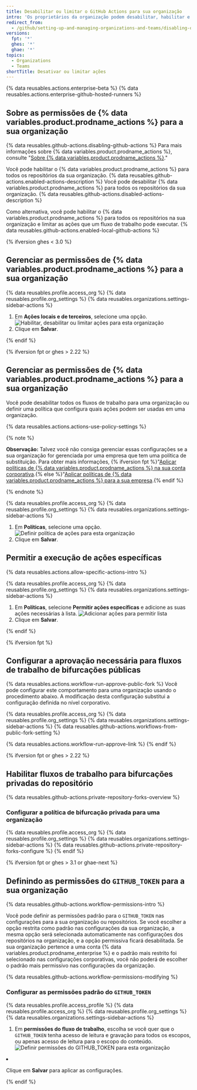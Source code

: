 ```yaml
---
title: Desabilitar ou limitar o GitHub Actions para sua organização
intro: 'Os proprietários da organização podem desabilitar, habilitar e limitar o GitHub Actions para uma organização.'
redirect_from:
  - /github/setting-up-and-managing-organizations-and-teams/disabling-or-limiting-github-actions-for-your-organization
versions:
  fpt: '*'
  ghes: '*'
  ghae: '*'
topics:
  - Organizations
  - Teams
shortTitle: Desativar ou limitar ações
---
```


{% data reusables.actions.enterprise-beta %}
{% data reusables.actions.enterprise-github-hosted-runners %}

## Sobre as permissões de {% data variables.product.prodname_actions %} para a sua organização

{% data reusables.github-actions.disabling-github-actions %} Para mais informações sobre {% data variables.product.prodname_actions %}, consulte "[Sobre {% data variables.product.prodname_actions %}](/actions/getting-started-with-github-actions/about-github-actions)."

Você pode habilitar o {% data variables.product.prodname_actions %} para todos os repositórios da sua organização. {% data reusables.github-actions.enabled-actions-description %} Você pode desabilitar {% data variables.product.prodname_actions %} para todos os repositórios da sua organização. {% data reusables.github-actions.disabled-actions-description %}

Como alternativa, você pode habilitar o {% data variables.product.prodname_actions %} para todos os repositórios na sua organização e limitar as ações que um fluxo de trabalho pode executar. {% data reusables.github-actions.enabled-local-github-actions %}

{% ifversion ghes < 3.0 %}

## Gerenciar as permissões de {% data variables.product.prodname_actions %} para a sua organização

{% data reusables.profile.access_org %}
{% data reusables.profile.org_settings %}
{% data reusables.organizations.settings-sidebar-actions %}
1. Em **Ações locais e de terceiros**, selecione uma opção. ![Habilitar, desabilitar ou limitar ações para esta organização](/assets/images/help/repository/enable-org-actions.png)
1. Clique em **Salvar**.

{% endif %}

{% ifversion fpt or ghes > 2.22 %}

## Gerenciar as permissões de {% data variables.product.prodname_actions %} para a sua organização

Você pode desabilitar todos os fluxos de trabalho para uma organização ou definir uma política que configura quais ações podem ser usadas em uma organização.

{% data reusables.actions.actions-use-policy-settings %}

{% note %}

**Observação:** Talvez você não consiga gerenciar essas configurações se a sua organização for gerenciada por uma empresa que tem uma política de substituição. Para obter mais informações, {% ifversion fpt %}"[Aplicar políticas de {% data variables.product.prodname_actions %} na sua conta corporativa](/github/setting-up-and-managing-your-enterprise/enforcing-github-actions-policies-in-your-enterprise-account).{% else %}"[Aplicar políticas de {% data variables.product.prodname_actions %} para a sua empresa](/enterprise/admin/github-actions/enforcing-github-actions-policies-for-your-enterprise).{% endif %}

{% endnote %}

{% data reusables.profile.access_org %}
{% data reusables.profile.org_settings %}
{% data reusables.organizations.settings-sidebar-actions %}
1. Em **Políticas**, selecione uma opção. ![Definir política de ações para esta organização](/assets/images/help/organizations/actions-policy.png)
1. Clique em **Salvar**.

## Permitir a execução de ações específicas

{% data reusables.actions.allow-specific-actions-intro %}

{% data reusables.profile.access_org %}
{% data reusables.profile.org_settings %}
{% data reusables.organizations.settings-sidebar-actions %}
1. Em **Políticas**, selecione **Permitir ações específicas** e adicione as suas ações necessárias à lista. ![Adicionar ações para permitir lista](/assets/images/help/organizations/actions-policy-allow-list.png)
1. Clique em **Salvar**.

{% endif %}

{% ifversion fpt %}
## Configurar a aprovação necessária para fluxos de trabalho de bifurcações públicas

{% data reusables.actions.workflow-run-approve-public-fork %} Você pode configurar este comportamento para uma organização usando o procedimento abaixo. A modificação desta configuração substitui a configuração definida no nível corporativo.

{% data reusables.profile.access_org %}
{% data reusables.profile.org_settings %}
{% data reusables.organizations.settings-sidebar-actions %}
{% data reusables.github-actions.workflows-from-public-fork-setting %}

{% data reusables.actions.workflow-run-approve-link %}
{% endif %}

{% ifversion fpt or ghes > 2.22 %}
## Habilitar fluxos de trabalho para bifurcações privadas do repositório

{% data reusables.github-actions.private-repository-forks-overview %}

### Configurar a política de bifurcação privada para uma organização

{% data reusables.profile.access_org %}
{% data reusables.profile.org_settings %}
{% data reusables.organizations.settings-sidebar-actions %}
{% data reusables.github-actions.private-repository-forks-configure %}
{% endif %}

{% ifversion fpt or ghes > 3.1 or ghae-next %}
## Definindo as permissões do `GITHUB_TOKEN` para a sua organização

{% data reusables.github-actions.workflow-permissions-intro %}

Você pode definir as permissões padrão para o `GITHUB_TOKEN` nas configurações para a sua organização ou repositórios. Se você escolher a opção restrita como padrão nas configurações da sua organização, a mesma opção será selecionada automaticamente nas configurações dos repositórios na organização, e a opção permissiva ficará desabilitada. Se sua organização pertence a uma conta {% data variables.product.prodname_enterprise %} e o padrão mais restrito foi selecionado nas configurações corporativas, você não poderá de escolher o padrão mais permissivo nas configurações da organização.

{% data reusables.github-actions.workflow-permissions-modifying %}

### Configurar as permissões padrão do `GITHUB_TOKEN`

{% data reusables.profile.access_profile %}
{% data reusables.profile.access_org %}
{% data reusables.profile.org_settings %}
{% data reusables.organizations.settings-sidebar-actions %}
1. Em **permissões do fluxo de trabalho**, escolha se você quer que o `GITHUB_TOKEN` tenha acesso de leitura e gravação para todos os escopos, ou apenas acesso de leitura para o escopo do </code>conteúdo.
<img src="/assets/images/help/settings/actions-workflow-permissions-organization.png" alt="Definir permissões do GITHUB_TOKEN para esta organização" /></p></li>
<li><p spaces-before="0">Clique em <strong x-id="1">Salvar</strong> para aplicar as configurações.
</p>

<p spaces-before="0">{% endif %}</p></li>
</ol>
